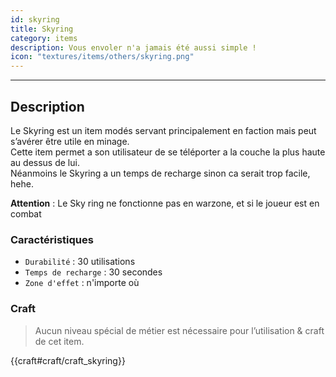 ```yaml
---
id: skyring
title: Skyring
category: items
description: Vous envoler n'a jamais été aussi simple !
icon: "textures/items/others/skyring.png"
---
```

___
## Description

Le Skyring est un item modés servant principalement en faction mais peut s’avérer être utile en minage.  
Cette item permet a son utilisateur de se téléporter a la couche la plus haute au dessus de lui.  
Néanmoins le Skyring a un temps de recharge sinon ca serait trop facile, hehe.

**Attention** : Le Sky ring ne fonctionne pas en warzone, et si le joueur est en combat

### Caractéristiques

* ``Durabilité`` : 30 utilisations
* ``Temps de recharge`` : 30 secondes
* ``Zone d'effet`` : n'importe où

### Craft 

> Aucun niveau spécial de métier est nécessaire pour l’utilisation & craft de cet item.  

{{craft#craft/craft_skyring}}

